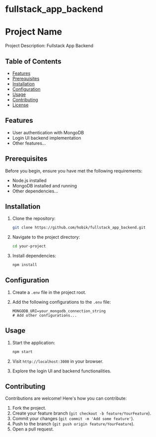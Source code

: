 # fullstack_app_backend

# Project Name

Project Description: Fullstack App Backend

## Table of Contents
- [Features](#features)
- [Prerequisites](#prerequisites)
- [Installation](#installation)
- [Configuration](#configuration)
- [Usage](#usage)
- [Contributing](#contributing)
- [License](#license)

## Features

- User authentication with MongoDB
- Login UI backend implementation
- Other features...

## Prerequisites

Before you begin, ensure you have met the following requirements:
- Node.js installed
- MongoDB installed and running
- Other dependencies...

## Installation

1. Clone the repository:
   ```bash
   git clone https://github.com/hobik/fullstack_app_backend.git


2. Navigate to the project directory:
   ```bash
   cd your-project
   ```

3. Install dependencies:
   ```bash
   npm install
   ```

## Configuration

1. Create a `.env` file in the project root.

2. Add the following configurations to the `.env` file:
   ```env
   MONGODB_URI=your_mongodb_connection_string
   # Add other configurations...
   ```

## Usage

1. Start the application:
   ```bash
   npm start
   ```

2. Visit `http://localhost:3000` in your browser.

3. Explore the login UI and backend functionalities.

## Contributing

Contributions are welcome! Here's how you can contribute:
1. Fork the project.
2. Create your feature branch (`git checkout -b feature/YourFeature`).
3. Commit your changes (`git commit -m 'Add some feature'`).
4. Push to the branch (`git push origin feature/YourFeature`).
5. Open a pull request.

